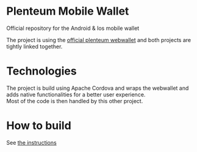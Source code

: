 # Plenteum Mobile Wallet
Official repository for the Android & Ios mobile wallet

The project is using the [official plenteum webwallet](https://github.com/plenteum/plenteum-webwallet-js) and both projects are tightly linked together.

# Technologies
The project is build using Apache Cordova and wraps the webwallet and adds native functionalities for a better user experience.  
Most of the code is then handled by this other project.

# How to build
See [the instructions](Compile.md)